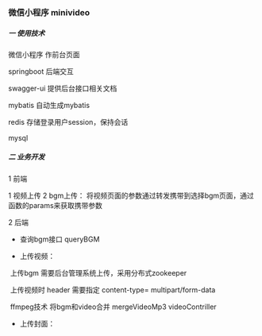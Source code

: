 ### 微信小程序 minivideo

##### 一  使用技术

微信小程序  作前台页面

springboot 后端交互 

swagger-ui 提供后台接口相关文档

mybatis 自动生成mybatis

redis 存储登录用户session，保持会话

mysql 

##### 二 业务开发

1 前端 

1 视频上传
2  bgm上传：
              将视频页面的参数通过转发携带到选择bgm页面，通过函数的params来获取携带参数

2  后端  

- 查询bgm接口 queryBGM

- 上传视频：

​           上传bgm 需要后台管理系统上传，采用分布式zookeeper

​           上传视频时 header 需要指定 content-type= multipart/form-data

​            ffmpeg技术 将bgm和video合并  mergeVideoMp3 videoContriller

- 上传封面：

